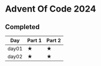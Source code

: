 # Advent Of Code 2024

## Completed

| Day   | Part 1 | Part 2 |
| ----- | ------ | ------ |
| day01 | ★      | ★      |
| day02 | ★      | ★      |
